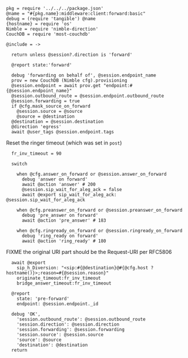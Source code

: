     pkg = require '../../../package.json'
    @name = "#{pkg.name}:middleware:client:forward:basic"
    debug = (require 'tangible') @name
    {hostname} = require 'os'
    Nimble = require 'nimble-direction'
    CouchDB = require 'most-couchdb'

    @include = ->

      return unless @session?.direction is 'forward'

      @report state:'forward'

      debug 'forwarding on behalf of', @session.endpoint_name
      prov = new CouchDB (Nimble cfg).provisioning
      @session.endpoint = await prov.get "endpoint:#{@session.endpoint_name}"
      @session.outbound_route = @session.endpoint.outbound_route
      @session.forwarding = true
      if @cfg.mask_source_on_forward
        @session.source = @source
        @source = @destination
      @destination = @session.destination
      @direction 'egress'
      await @user_tags @session.endpoint.tags

Reset the ringer timeout (which was set in `post`)

      fr_inv_timeout = 90

      switch

        when @cfg.answer_on_forward or @session.answer_on_forward
          debug 'answer on forward'
          await @action 'answer' # 200
          @session.sip_wait_for_aleg_ack = false
          await @export sip_wait_for_aleg_ack: @session.sip_wait_for_aleg_ack

        when @cfg.preanswer_on_forward or @session.preanswer_on_forward
          debug 'pre_answer on forward'
          await @action 'pre_answer' # 183

        when @cfg.ringready_on_forward or @session.ringready_on_forward
          debug 'ring_ready on forward'
          await @action 'ring_ready' # 180

FIXME the original URI part should be the Request-URI per RFC5806

      await @export
        sip_h_Diversion: "<sip:#{@destination}@#{@cfg.host ? hostname()}>;reason=#{@session.reason}"
        originate_timeout:fr_inv_timeout
        bridge_answer_timeout:fr_inv_timeout

      @report
        state: 'pre-forward'
        endpoint: @session.endpoint._id

      debug 'OK',
        'session.outbound_route': @session.outbound_route
        'session.direction': @session.direction
        'session.forwarding': @session.forwarding
        'session.source': @session.source
        'source': @source
        'destination': @destination
      return
